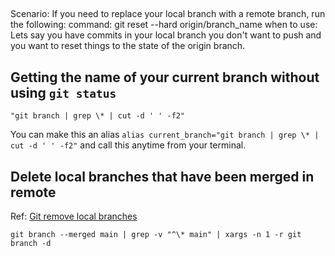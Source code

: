 ## 
Scenario: If you need to replace your local branch with a remote branch, run the following: 
command: git reset --hard origin/branch_name
when to use: Lets say you have commits in your local branch you don't want to push and you want to reset things to the state of the origin branch. 


## Getting the name of your current branch without using `git status`
```
"git branch | grep \* | cut -d ' ' -f2"

```

You can make this an alias 
`alias current_branch="git branch | grep \* | cut -d ' ' -f2"` and call this anytime from your terminal. 

## Delete local branches that have been merged in remote
Ref: [Git remove local branches](https://digitaldrummerj.me/git-remove-local-merged-branches/)

```
git branch --merged main | grep -v "^\* main" | xargs -n 1 -r git branch -d
```

